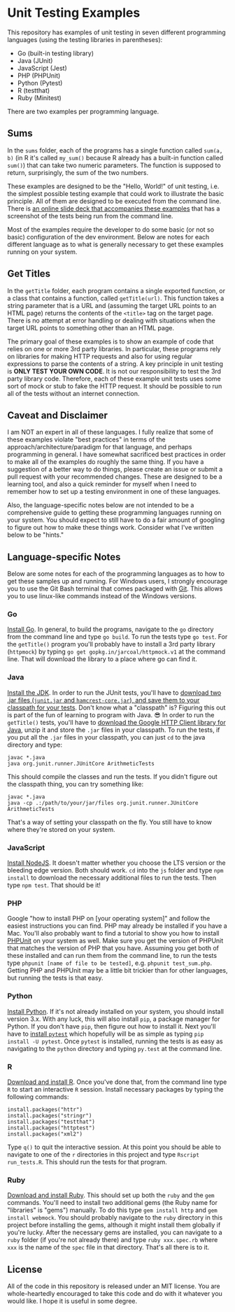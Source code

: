 # Unit Testing Examples

This repository has examples of unit testing in seven different programming languages (using the testing libraries in parentheses):

* Go (built-in testing library)
* Java (JUnit)
* JavaScript (Jest)
* PHP (PHPUnit)
* Python (Pytest)
* R (testthat)
* Ruby (Minitest)

There are two examples per programming language.

## Sums

In the `sums` folder, each of the programs has a single function called `sum(a, b)` (in R it's called `my_sum()` because R already has a built-in function called `sum()`) that can take two numeric parameters. The function is supposed to return, surprisingly, the sum of the two numbers.

These examples are designed to be the "Hello, World!" of unit testing, i.e. the simplest possible testing example that could work to illustrate the basic principle. All of them are designed to be executed from the command line. There is [an online slide deck that accompanies these examples](https://slides.com/morphatic/test-driven-development) that has a screenshot of the tests being run from the command line.

Most of the examples require the developer to do some basic (or not so basic) configuration of the dev environment. Below are notes for each different language as to what is generally necessary to get these examples running on your system.

## Get Titles

In the `getTitle` folder, each program contains a single exported function, or a class that contains a function, called `getTitle(url)`. This function takes a string parameter that is a URL and (assuming the target URL points to an HTML page) returns the contents of the `<title>` tag on the target page. There is no attempt at error handling or dealing with situations when the target URL points to something other than an HTML page.

The primary goal of these examples is to show an example of code that relies on one or more 3rd party libraries. In particular, these programs rely on libraries for making HTTP requests and also for using regular expressions to parse the contents of a string. A key principle in unit testing is **ONLY TEST YOUR OWN CODE**. It is not our responsibility to test the 3rd party library code. Therefore, each of these example unit tests uses some sort of mock or stub to fake the HTTP request. It should be possible to run all of the tests without an internet connection.

## Caveat and Disclaimer

I am NOT an expert in all of these languages. I fully realize that some of these examples violate "best practices" in terms of the approach/architecture/paradigm for that language, and perhaps programming in general. I have somewhat sacrificed best practices in order to make all of the examples do roughly the same thing. If you have a suggestion of a better way to do things, please create an issue or submit a pull request with your recommended changes. These are designed to be a learning tool, and also a quick reminder for myself when I need to remember how to set up a testing environment in one of these languages.

Also, the language-specific notes below are not intended to be a comprehensive guide to getting these programming languages running on your system. You should expect to still have to do a fair amount of googling to figure out how to make these things work. Consider what I've written below to be "hints."

## Language-specific Notes

Below are some notes for each of the programming languages as to how to get these samples up and running. For Windows users, I strongly encourage you to use the Git Bash terminal that comes packaged with [Git](https://git-scm.com). This allows you to use linux-like commands instead of the Windows versions.

### Go

[Install Go](https://golang.org/). In general, to build the programs, navigate to the `go` directory from the command line and type `go build`. To run the tests type `go test`. For the `getTitle()` program you'll probably have to install a 3rd party library (`httpmock`) by typing `go get gopkg.in/jarcoal/httpmock.v1` at the command line. That will download the library to a place where go can find it.

### Java

[Install the JDK](http://www.oracle.com/technetwork/java/javase/downloads/index.html). In order to run the JUnit tests, you'll have to [download two .jar files (`junit.jar` and `hamcrest-core.jar`), and save them to your classpath for your tests](https://github.com/junit-team/junit4/wiki/Download-and-Install). Don't know what a "classpath" is? Figuring this out is part of the fun of learning to program with Java. 😎 In order to run the `getTitle()` tests, you'll have to [download the Google HTTP Client library for Java](https://developers.google.com/api-client-library/java/google-http-java-client/download), unzip it and store the `.jar` files in your classpath. To run the tests, if you put all the `.jar` files in your classpath, you can just `cd` to the java directory and type:

```
javac *.java
java org.junit.runner.JUnitCore ArithmeticTests
```

This should compile the classes and run the tests. If you didn't figure out the classpath thing, you can try something like:

```
javac *.java
java -cp .:/path/to/your/jar/files org.junit.runner.JUnitCore ArithmeticTests
```

That's a way of setting your classpath on the fly. You still have to know where they're stored on your system.

### JavaScript

[Install NodeJS](https://nodejs.org). It doesn't matter whether you choose the LTS version or the bleeding edge version. Both should work. `cd` into the `js` folder and type `npm install` to download the necessary additional files to run the tests. Then type `npm test`. That should be it!

### PHP

Google "how to install PHP on [your operating system]" and follow the easiest instructions you can find. PHP may already be installed if you have a Mac. You'll also probably want to find a tutorial to show you how to install [PHPUnit](https://phpunit.de/index.html) on your system as well. Make sure you get the version of PHPUnit that matches the version of PHP that you have. Assuming you get both of these installed and can run them from the command line, to run the tests type `phpunit [name of file to be tested]`, e.g. `phpunit test_sum.php`. Getting PHP and PHPUnit may be a little bit trickier than for other languages, but running the tests is that easy.

### Python

[Install Python](https://www.python.org/). If it's not already installed on your system, you should install version 3.x. With any luck, this will also install `pip`, a package manager for Python. If you don't have `pip`, then figure out how to install it. Next you'll have to [install `pytest`](https://docs.pytest.org/en/latest/getting-started.html) which hopefully will be as simple as typing `pip install -U pytest`. Once `pytest` is installed, running the tests is as easy as navigating to the `python` directory and typing `py.test` at the command line.

### R

[Download and install R](https://cloud.r-project.org/). Once you've done that, from the command line type `R` to start an interactive `R` session. Install necessary packages by typing the following commands:

```
install.packages("httr")
install.packages("stringr")
install.packages("testthat")
install.packages("httptest")
install.packages("xml2")
```

Type `q()` to quit the interactive session. At this point you should be able to navigate to one of the `r` directories in this project and type `Rscript run_tests.R`. This should run the tests for that program.

### Ruby

[Download and install Ruby](https://www.ruby-lang.org). This should set up both the `ruby` and the `gem` commands. You'll need to install two additional gems (the Ruby name for "libraries" is "gems") manually. To do this type `gem install http` and `gem install webmock`. You should probably navigate to the `ruby` directory in this project before installing the gems, although it might install them globally if you're lucky. After the necessary gems are installed, you can navigate to a `ruby` folder (if you're not already there) and type `ruby xxx.spec.rb` where `xxx` is the name of the `spec` file in that directory. That's all there is to it.

## License

All of the code in this repository is released under an MIT license. You are whole-heartedly encouraged to take this code and do with it whatever you would like. I hope it is useful in some degree.